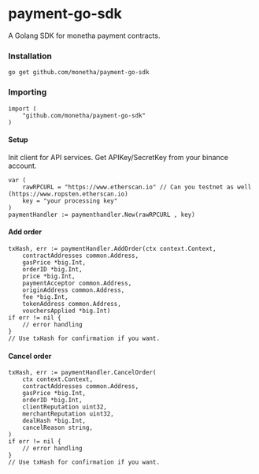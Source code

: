 # payment-go-sdk

A Golang SDK for monetha payment contracts.

### Installation

```shell
go get github.com/monetha/payment-go-sdk
```

### Importing

```golang
import (
    "github.com/monetha/payment-go-sdk"
)
```

#### Setup

Init client for API services. Get APIKey/SecretKey from your binance account.

```golang
var (
    rawRPCURL = "https://www.etherscan.io" // Can you testnet as well (https://www.ropsten.etherscan.io)
    key = "your processing key"
)
paymentHandler := paymenthandler.New(rawRPCURL , key)
```

#### Add order

```golang
txHash, err := paymentHandler.AddOrder(ctx context.Context,
	contractAddresses common.Address,
	gasPrice *big.Int,
	orderID *big.Int,
	price *big.Int,
	paymentAcceptor common.Address,
	originAddress common.Address,
	fee *big.Int,
	tokenAddress common.Address,
    vouchersApplied *big.Int)
if err != nil {
    // error handling
}
// Use txHash for confirmation if you want.
```

#### Cancel order

```golang
txHash, err := paymentHandler.CancelOrder(
	ctx context.Context,
	contractAddresses common.Address,
	gasPrice *big.Int,
	orderID *big.Int,
	clientReputation uint32,
	merchantReputation uint32,
	dealHash *big.Int,
	cancelReason string,
)
if err != nil {
    // error handling
}
// Use txHash for confirmation if you want.
```